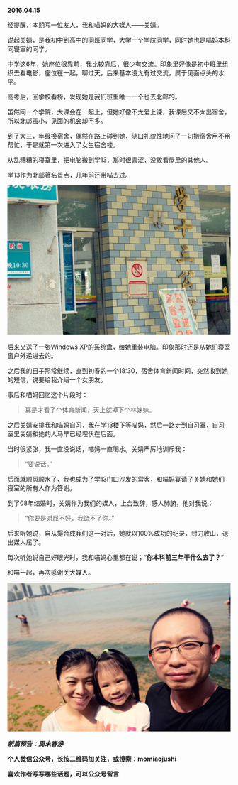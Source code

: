 
          
            
**2016.04.15**

经提醒，本期写一位友人，我和喵妈的大媒人——关婧。

说起关婧，是我初中到高中的同班同学，大学一个学院同学，同时她也是喵妈本科同寝室的同学。

中学这6年，她座位很靠前，我比较靠后，很少有交流。印象里好像是初中班里组织去看电影，座位在一起，聊过天，后来基本没太有过交流，属于见面点头的水平。

高考后，回学校看榜，发现她是我们班里唯一一个也去北邮的。

虽然同一个学院，大课会在一起上，但她好像不太爱上课，我课后又不太出宿舍，所以北邮虽小，见面的机会却不多。

到了大三，年级换宿舍，偶然在路上碰到她，随口礼貌性地问了一句搬宿舍用不用帮忙，于是就第一次进入了女生宿舍楼。

从乱糟糟的寝室里，把电脑搬到学13，那时很青涩，没敢看屋里的其他人。

学13作为北邮著名景点，几年前还带喵去过。



![](img/51001-46edf4029757d5b1.jpg)




后来又送了一张Windows XP的系统盘，给她重装电脑。印象那时还是从她们寝室窗户外递进去的。

之后我的日子照常继续，直到初春的一个18:30，宿舍体育新闻时间，突然收到她的短信，说要给我介绍一个女朋友。

事后和喵妈回忆这个片段时：
>真是才看了个体育新闻，天上就掉下个林妹妹。



之后关婧安排我和喵妈自习，我在学13楼下等喵妈，然后一路走到自习室，自习室里关婧和她的人马早已经埋伏在后面。

当时很紧张，我一直没说话，喵妈一直喝水。关婧严厉地训斥我：
>“要说话。”



后面就顺风顺水了，我也成为了学13门口沙发的常客，和喵妈宴请了关婧和她们寝室的所有人作为答谢。

到了08年结婚时，关婧作为我们的媒人，上台致辞，感人肺腑，他对我说：
>“你要是对屈不好，我饶不了你。”



后来听她说，自从撮合成我们这一对后，她就以100%成功的纪录，封刀收山，退出媒人届了。

每次听她说自己好眼光时，我和喵妈心里都在说；“**你本科前三年干什么去了？**”

和喵一起，再次感谢关大媒人。



![](img/51001-528dc5325fc126ce.jpg)





***新篇预告：周末春游***


**个人微信公众号，长按二维码加关注，或搜索：momiaojushi**

**喜欢作者写写哪些话题，可以公众号留言**




          
        
